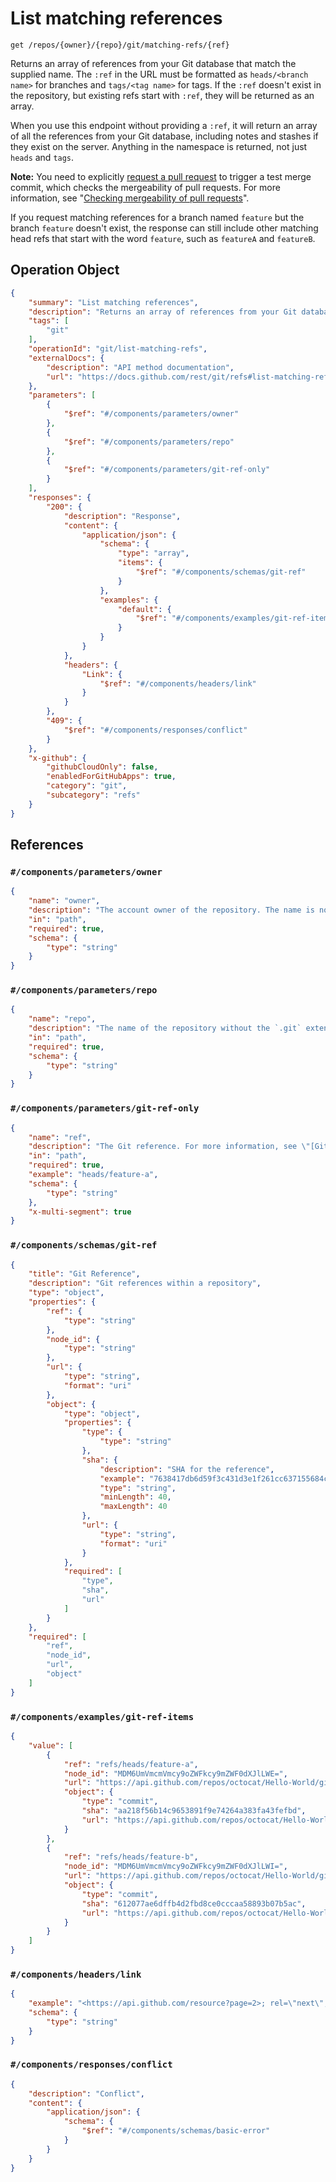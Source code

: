 # List matching references

`get /repos/{owner}/{repo}/git/matching-refs/{ref}`

Returns an array of references from your Git database that match the supplied name. The `:ref` in the URL must be formatted as `heads/<branch name>` for branches and `tags/<tag name>` for tags. If the `:ref` doesn't exist in the repository, but existing refs start with `:ref`, they will be returned as an array.

When you use this endpoint without providing a `:ref`, it will return an array of all the references from your Git database, including notes and stashes if they exist on the server. Anything in the namespace is returned, not just `heads` and `tags`.

**Note:** You need to explicitly [request a pull request](https://docs.github.com/rest/pulls/pulls#get-a-pull-request) to trigger a test merge commit, which checks the mergeability of pull requests. For more information, see "[Checking mergeability of pull requests](https://docs.github.com/rest/guides/getting-started-with-the-git-database-api#checking-mergeability-of-pull-requests)".

If you request matching references for a branch named `feature` but the branch `feature` doesn't exist, the response can still include other matching head refs that start with the word `feature`, such as `featureA` and `featureB`.

## Operation Object

```json
{
    "summary": "List matching references",
    "description": "Returns an array of references from your Git database that match the supplied name. The `:ref` in the URL must be formatted as `heads/<branch name>` for branches and `tags/<tag name>` for tags. If the `:ref` doesn't exist in the repository, but existing refs start with `:ref`, they will be returned as an array.\n\nWhen you use this endpoint without providing a `:ref`, it will return an array of all the references from your Git database, including notes and stashes if they exist on the server. Anything in the namespace is returned, not just `heads` and `tags`.\n\n**Note:** You need to explicitly [request a pull request](https://docs.github.com/rest/pulls/pulls#get-a-pull-request) to trigger a test merge commit, which checks the mergeability of pull requests. For more information, see \"[Checking mergeability of pull requests](https://docs.github.com/rest/guides/getting-started-with-the-git-database-api#checking-mergeability-of-pull-requests)\".\n\nIf you request matching references for a branch named `feature` but the branch `feature` doesn't exist, the response can still include other matching head refs that start with the word `feature`, such as `featureA` and `featureB`.",
    "tags": [
        "git"
    ],
    "operationId": "git/list-matching-refs",
    "externalDocs": {
        "description": "API method documentation",
        "url": "https://docs.github.com/rest/git/refs#list-matching-references"
    },
    "parameters": [
        {
            "$ref": "#/components/parameters/owner"
        },
        {
            "$ref": "#/components/parameters/repo"
        },
        {
            "$ref": "#/components/parameters/git-ref-only"
        }
    ],
    "responses": {
        "200": {
            "description": "Response",
            "content": {
                "application/json": {
                    "schema": {
                        "type": "array",
                        "items": {
                            "$ref": "#/components/schemas/git-ref"
                        }
                    },
                    "examples": {
                        "default": {
                            "$ref": "#/components/examples/git-ref-items"
                        }
                    }
                }
            },
            "headers": {
                "Link": {
                    "$ref": "#/components/headers/link"
                }
            }
        },
        "409": {
            "$ref": "#/components/responses/conflict"
        }
    },
    "x-github": {
        "githubCloudOnly": false,
        "enabledForGitHubApps": true,
        "category": "git",
        "subcategory": "refs"
    }
}
```

## References

### `#/components/parameters/owner`

```json
{
    "name": "owner",
    "description": "The account owner of the repository. The name is not case sensitive.",
    "in": "path",
    "required": true,
    "schema": {
        "type": "string"
    }
}
```

### `#/components/parameters/repo`

```json
{
    "name": "repo",
    "description": "The name of the repository without the `.git` extension. The name is not case sensitive.",
    "in": "path",
    "required": true,
    "schema": {
        "type": "string"
    }
}
```

### `#/components/parameters/git-ref-only`

```json
{
    "name": "ref",
    "description": "The Git reference. For more information, see \"[Git References](https://git-scm.com/book/en/v2/Git-Internals-Git-References)\" in the Git documentation.",
    "in": "path",
    "required": true,
    "example": "heads/feature-a",
    "schema": {
        "type": "string"
    },
    "x-multi-segment": true
}
```

### `#/components/schemas/git-ref`

```json
{
    "title": "Git Reference",
    "description": "Git references within a repository",
    "type": "object",
    "properties": {
        "ref": {
            "type": "string"
        },
        "node_id": {
            "type": "string"
        },
        "url": {
            "type": "string",
            "format": "uri"
        },
        "object": {
            "type": "object",
            "properties": {
                "type": {
                    "type": "string"
                },
                "sha": {
                    "description": "SHA for the reference",
                    "example": "7638417db6d59f3c431d3e1f261cc637155684cd",
                    "type": "string",
                    "minLength": 40,
                    "maxLength": 40
                },
                "url": {
                    "type": "string",
                    "format": "uri"
                }
            },
            "required": [
                "type",
                "sha",
                "url"
            ]
        }
    },
    "required": [
        "ref",
        "node_id",
        "url",
        "object"
    ]
}
```

### `#/components/examples/git-ref-items`

```json
{
    "value": [
        {
            "ref": "refs/heads/feature-a",
            "node_id": "MDM6UmVmcmVmcy9oZWFkcy9mZWF0dXJlLWE=",
            "url": "https://api.github.com/repos/octocat/Hello-World/git/refs/heads/feature-a",
            "object": {
                "type": "commit",
                "sha": "aa218f56b14c9653891f9e74264a383fa43fefbd",
                "url": "https://api.github.com/repos/octocat/Hello-World/git/commits/aa218f56b14c9653891f9e74264a383fa43fefbd"
            }
        },
        {
            "ref": "refs/heads/feature-b",
            "node_id": "MDM6UmVmcmVmcy9oZWFkcy9mZWF0dXJlLWI=",
            "url": "https://api.github.com/repos/octocat/Hello-World/git/refs/heads/feature-b",
            "object": {
                "type": "commit",
                "sha": "612077ae6dffb4d2fbd8ce0cccaa58893b07b5ac",
                "url": "https://api.github.com/repos/octocat/Hello-World/git/commits/612077ae6dffb4d2fbd8ce0cccaa58893b07b5ac"
            }
        }
    ]
}
```

### `#/components/headers/link`

```json
{
    "example": "<https://api.github.com/resource?page=2>; rel=\"next\", <https://api.github.com/resource?page=5>; rel=\"last\"",
    "schema": {
        "type": "string"
    }
}
```

### `#/components/responses/conflict`

```json
{
    "description": "Conflict",
    "content": {
        "application/json": {
            "schema": {
                "$ref": "#/components/schemas/basic-error"
            }
        }
    }
}
```